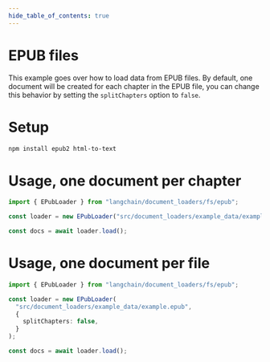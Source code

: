 ```yaml
---
hide_table_of_contents: true
---
```


# EPUB files

This example goes over how to load data from EPUB files. By default, one document will be created for each chapter in the EPUB file, you can change this behavior by setting the `splitChapters` option to `false`.

# Setup

```bash npm2yarn
npm install epub2 html-to-text
```

# Usage, one document per chapter

```typescript
import { EPubLoader } from "langchain/document_loaders/fs/epub";

const loader = new EPubLoader("src/document_loaders/example_data/example.epub");

const docs = await loader.load();
```

# Usage, one document per file

```typescript
import { EPubLoader } from "langchain/document_loaders/fs/epub";

const loader = new EPubLoader(
  "src/document_loaders/example_data/example.epub",
  {
    splitChapters: false,
  }
);

const docs = await loader.load();
```
